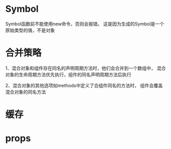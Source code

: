 # Symbol


Symbol函数前不能使用new命令，否则会报错。
这是因为生成的Symbol是一个原始类型的值，不是对象





# 合并策略


1、混合对象和组件存在同名的声明周期方法时，他们会合并到一个数组中，
混合对象的生命周期方法优先执行，组件的同名声明周期方法后执行

2、混合对象的其他选项如methods中定义了合组件同名的方法时，
组件会覆盖混合对象的同名方法




# 缓存





# props


